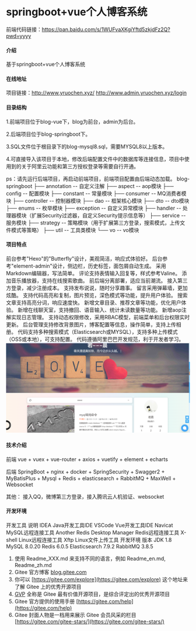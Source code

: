 # springboot+vue个人博客系统

前端代码链接：https://pan.baidu.com/s/1WUFvaXKgiYftd5zkjdFz2Q?pwd=yyyy 

#### 介绍
基于springboot+vue个人博客系统

#### 在线地址

项目链接：http://www.yruochen.xyz/
http://www.admin.yruochen.xyz/login


#### 目录结构

1.前端项目位于blog-vue下，blog为前台，admin为后台。

2.后端项目位于blog-springboot下。

3.SQL文件位于根目录下的blog-mysql8.sql，需要MYSQL8以上版本。

4.可直接导入该项目于本地，修改后端配置文件中的数据库等连接信息，项目中使用到的关于阿里云功能和第三方授权登录等需要自行开通。

ps：请先运行后端项目，再启动前端项目，前端项目配置由后端动态加载。
blog-springboot
├── annotation    --  自定义注解
├── aspect        --  aop模块
├── config        --  配置模块
├── constant      --  常量模块
├── consumer      --  MQ消费者模块
├── controller    --  控制器模块
├── dao           --  框架核心模块
├── dto           --  dto模块
├── enums         --  枚举模块
├── exception     --  自定义异常模块
├── handler       --  处理器模块（扩展Security过滤器，自定义Security提示信息等）
├── service       --  服务模块
├── strategy      --  策略模块（用于扩展第三方登录，搜索模式，上传文件模式等策略）
├── util          --  工具类模块
└── vo            --  vo模块
#### 项目特点

前台参考"Hexo"的"Butterfly"设计，美观简洁，响应式体验好。
后台参考"element-admin"设计，侧边栏，历史标签，面包屑自动生成。
采用Markdown编辑器，写法简单。
评论支持表情输入回复等，样式参考Valine。
添加音乐播放器，支持在线搜索歌曲。
前后端分离部署，适应当前潮流。
接入第三方登录，减少注册成本。
支持发布说说，随时分享趣事。
留言采用弹幕墙，更加炫酷。
支持代码高亮和复制，图片预览，深色模式等功能，提升用户体验。
搜索文章支持高亮分词，响应速度快。
新增文章目录、推荐文章等功能，优化用户体验。
新增在线聊天室，支持撤回、语音输入、统计未读数量等功能。
新增aop注解实现日志管理。
支持动态权限修改，采用RBAC模型，前端菜单和后台权限实时更新。
后台管理支持修改背景图片，博客配置等信息，操作简单，支持上传相册。
代码支持多种搜索模式（Elasticsearch或MYSQL），支持多种上传模式（OSS或本地），可支持配置。
代码遵循阿里巴巴开发规范，利于开发者学习。
![输入图片说明](image.png)
#### 技术介绍

前端   vue + vuex + vue-router + axios + vuetify + element + echarts

后端   SpringBoot + nginx + docker + SpringSecurity + Swagger2 + MyBatisPlus + Mysql + Redis + elasticsearch + RabbitMQ + MaxWell + Websocket

其他：  接入QQ，微博第三方登录，接入腾讯云人机验证、websocket
#### 开发环境
开发工具	说明
IDEA	Java开发工具IDE
VSCode	Vue开发工具IDE
Navicat	MySQL远程连接工具
Another Redis Desktop Manager	Redis远程连接工具
X-shell	Linux远程连接工具
Xftp	Linux文件上传工具
开发环境	版本
JDK	1.8
MySQL	8.0.20
Redis	6.0.5
Elasticsearch	7.9.2
RabbitMQ	3.8.5

1.  使用 Readme\_XXX.md 来支持不同的语言，例如 Readme\_en.md, Readme\_zh.md
2.  Gitee 官方博客 [blog.gitee.com](https://blog.gitee.com)
3.  你可以 [https://gitee.com/explore](https://gitee.com/explore) 这个地址来了解 Gitee 上的优秀开源项目
4.  [GVP](https://gitee.com/gvp) 全称是 Gitee 最有价值开源项目，是综合评定出的优秀开源项目
5.  Gitee 官方提供的使用手册 [https://gitee.com/help](https://gitee.com/help)
6.  Gitee 封面人物是一档用来展示 Gitee 会员风采的栏目 [https://gitee.com/gitee-stars/](https://gitee.com/gitee-stars/)
